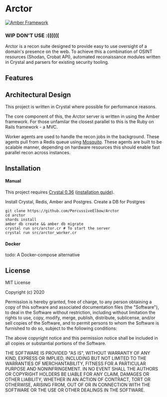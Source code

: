 # Arctor

[![Amber Framework](https://img.shields.io/badge/using-amber_framework-orange.svg)](https://amberframework.org)

### WIP DON'T USE :((((((

Arctor is a recon suite designed to provide easy to use oversight of a domain's presence on the web. To achieve this a combination of OSINT resources (Shodan, Crobat API), automated reconaissance modules written in Crystal and parsers for existing security tooling.  

## Features


## Architectural Design

This project is written in Crystal where possible for performance reasons.

The core component of this, the Arctor server is written in using the Amber framework. For those unfamilar the closest parallel to this is the Ruby on Rails framework - a MVC.

Worker agents are used to handle the recon jobs in the background. These agents pull from a Redis queue using [Mosquito](). These agents are built to be scalable manner, depending on hardware resources this should enable fast parallel recon across instances. 


## Installation


#### Manual 
This project requires [Crystal 0.36](https://crystal-lang.org/) ([installation guide](https://crystal-lang.org/docs/installation/)).

Install Crystal, Redis, Amber and Postgres.
Create a DB for Postgres


```
git clone https://github.com/PercussiveElbow/Arctor
cd arctor
shards install
amber db create && amber db migrate
crystal run src/arctor.cr # To start the server
crystal run src/arctor_worker.cr
```

#### Docker

todo: A Docker-compose alternative 




## License
MIT License

Copyright (c) 2020 

Permission is hereby granted, free of charge, to any person obtaining a copy
of this software and associated documentation files (the "Software"), to deal
in the Software without restriction, including without limitation the rights
to use, copy, modify, merge, publish, distribute, sublicense, and/or sell
copies of the Software, and to permit persons to whom the Software is
furnished to do so, subject to the following conditions:

The above copyright notice and this permission notice shall be included in all
copies or substantial portions of the Software.

THE SOFTWARE IS PROVIDED "AS IS", WITHOUT WARRANTY OF ANY KIND, EXPRESS OR
IMPLIED, INCLUDING BUT NOT LIMITED TO THE WARRANTIES OF MERCHANTABILITY,
FITNESS FOR A PARTICULAR PURPOSE AND NONINFRINGEMENT. IN NO EVENT SHALL THE
AUTHORS OR COPYRIGHT HOLDERS BE LIABLE FOR ANY CLAIM, DAMAGES OR OTHER
LIABILITY, WHETHER IN AN ACTION OF CONTRACT, TORT OR OTHERWISE, ARISING FROM,
OUT OF OR IN CONNECTION WITH THE SOFTWARE OR THE USE OR OTHER DEALINGS IN THE
SOFTWARE.
